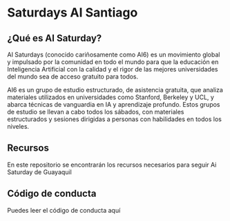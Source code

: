 # Saturdays AI Santiago

## ¿Qué es AI Saturday?

AI Saturdays (conocido cariñosamente como AI6) es un movimiento global y impulsado por la comunidad en todo el mundo para que la educación en Inteligencia Artificial con la calidad y el rigor de las mejores universidades del mundo sea de acceso gratuito para todos.

AI6 es un grupo de estudio estructurado, de asistencia gratuita, que analiza materiales utilizados en universidades como Stanford, Berkeley y UCL, y abarca técnicas de vanguardia en IA y aprendizaje profundo. Estos grupos de estudio se llevan a cabo todos los sábados, con materiales estructurados y sesiones dirigidas a personas con habilidades en todos los niveles.

## Recursos

En este repositorio se encontrarán los recursos necesarios para seguir Ai Saturday de Guayaquil

## Código de conducta

Puedes leer el código de conducta aquí
